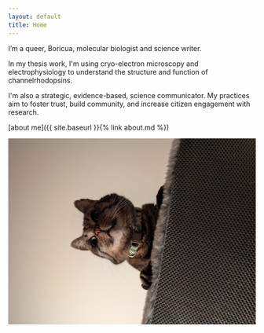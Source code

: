 ```yaml
---
layout: default
title: Home
---
```


I’m a queer, Boricua, molecular biologist and science writer.

In my thesis work, I'm using cryo-electron microscopy and electrophysiology to understand the structure and function of channelrhodopsins.

I'm also a strategic, evidence-based, science communicator. My practices aim to foster trust, build community, and increase citizen engagement with research.

[about me]({{ site.baseurl }}{% link about.md %})

![fjord king of bonita](/assets/images/profile.png)

 <link rel="shortcut icon" type="image/x-icon" href="assets/favicon.png">
